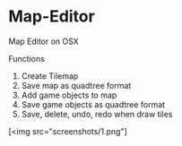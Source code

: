 # Map-Editor
Map Editor on OSX

Functions

1. Create Tilemap
2. Save map as quadtree format
3. Add game objects to map
4. Save game objects as quadtree format
5. Save, delete, undo, redo when draw tiles


[<img src="screenshots/1.png"]
